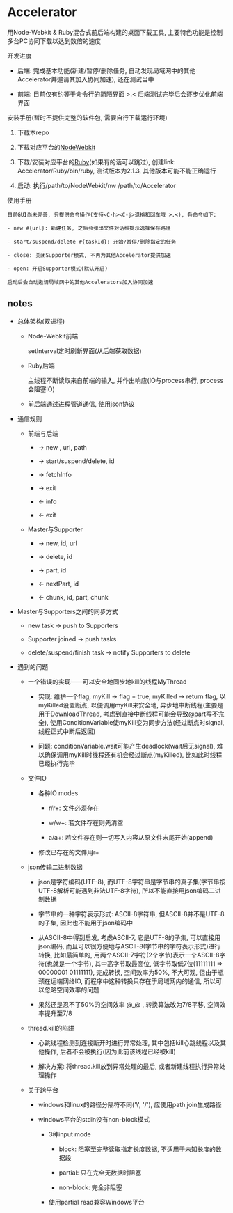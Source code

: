 # Accelerator

用Node-Webkit & Ruby混合式前后端构建的桌面下载工具, 主要特色功能是控制多台PC协同下载以达到数倍的速度

开发进度

- 后端: 完成基本功能(新建/暂停/删除任务, 自动发现局域网中的其他Accelerator并邀请其加入协同加速), 还在测试当中

- 前端: 目前仅有约等于命令行的简陋界面 >.< 后端测试完毕后会逐步优化前端界面

安装手册(暂时不提供完整的软件包, 需要自行下载运行环境)
    
1. 下载本repo

2. 下载对应平台的[NodeWebkit](nwjs.io)

3. 下载/安装对应平台的[Ruby](https://www.ruby-lang.org/en/documentation/installation/)(如果有的话可以跳过), 创建link: Accelerator/Ruby/bin/ruby, 测试版本为2.1.3, 其他版本可能不能正确运行

4. 启动: 执行/path/to/NodeWebkit/nw /path/to/Accelerator

使用手册

    目前GUI尚未完善, 只提供命令操作(支持<C-h><C-j>退格和回车哦 >.<), 各命令如下: 

    - new #{url}: 新建任务, 之后会弹出文件对话框提示选择保存路径

    - start/suspend/delete #{taskId}: 开始/暂停/删除指定的任务

    - close: 关闭Supporter模式, 不再为其他Accelerator提供加速

    - open: 开启Supporter模式(默认开启)

    启动后会自动邀请局域网中的其他Accelerators加入协同加速

## notes

- 总体架构(双进程)

    - Node-Webkit前端

        setInterval定时刷新界面(从后端获取数据)

    - Ruby后端

        主线程不断读取来自前端的输入, 并作出响应(IO与process串行, process会阻塞IO)

    - 前后端通过进程管道通信, 使用json协议

- 通信规则

    - 前端与后端

        - -> new , url, path

        - -> start/suspend/delete, id

        - -> fetchInfo

        - -> exit

        - <- info

        - <- exit

    - Master与Supporter

        - -> new, id, url

        - -> delete, id

        - -> part, id

        - <- nextPart, id

        - <- chunk, id, part, chunk

- Master与Supporters之间的同步方式

    - new task -> push to Supporters

    - Supporter joined -> push tasks

    - delete/suspend/finish task -> notify Supporters to delete

- 遇到的问题

    - 一个错误的实现——可以安全地同步地kill的线程MyThread

        - 实现: 维护一个flag, myKill -> flag = true, myKilled -> return flag, 以myKilled设置断点, 以便调用myKill来安全地, 异步地中断线程(主要是用于DownloadThread, 考虑到直接中断线程可能会导致@part写不完全), 使用ConditionVariable使myKill变为同步方法(经过断点时signal, 线程正式中断后返回)

        - 问题: conditionVariable.wait可能产生deadlock(wait后无signal), 难以确保调用myKill时线程还有机会经过断点(myKilled), 比如此时线程已经执行完毕

    - 文件IO

        - 各种IO modes

            - r/r+: 文件必须存在

            - w/w+: 若文件存在则先清空

            - a/a+: 若文件存在则一切写入内容从原文件末尾开始(append)

        - 修改已存在的文件用r+

    - json传输二进制数据

        - json是字符编码(UTF-8), 而UTF-8字符串是字节串的真子集(字节串按UTF-8解析可能遇到非法UTF-8字符), 所以不能直接用json编码二进制数据

        - 字节串的一种字符表示形式: ASCII-8字符串, 但ASCII-8并不是UTF-8的子集, 因此也不能用于json编码中

        - 从ASCII-8中得到启发, 考虑ASCII-7, 它是UTF-8的子集, 可以直接用json编码, 而且可以很方便地与ASCII-8(字节串的字符表示形式)进行转换, 比如最简单的, 用两个ASCII-7字符(2个字节)表示一个ASCII-8字符(也就是一个字节), 其中高字节取最高位, 低字节取低7位(11111111 => 00000001 01111111), 完成转换, 空间效率为50%, 不大可观, 但由于瓶颈在远端网络IO, 而程序中这种转换只存在于局域网内的通信, 所以可以忽略空间效率的问题

        - 果然还是忍不了50%的空间效率 @_@ , 转换算法改为7/8平移, 空间效率提升至7/8

    - thread.kill的陷阱

        - 心跳线程检测到连接断开时进行异常处理, 其中包括kill心跳线程以及其他操作, 后者不会被执行(因为此前该线程已经被kill)

        - 解决方案: 将thread.kill放到异常处理的最后, 或者新建线程执行异常处理操作

    - 关于跨平台

        - windows和linux的路径分隔符不同('\\', '/'), 应使用path.join生成路径

        - windows平台的stdin没有non-block模式

            - 3种input mode

                - block: 阻塞至完整读取指定长度数据, 不适用于未知长度的数据段

                - partial: 只在完全无数据时阻塞

                - non-block: 完全非阻塞

            - 使用partial read兼容Windows平台
